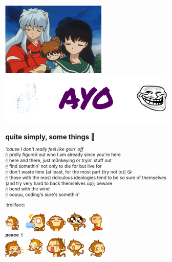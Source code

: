 ![](images/01.gif)
![](images/banner.png)
## quite simply, some things 🎋
*'cause I don't really feel like goin' off*
<br>🖰 prolly figured out who I am already since you're here
<br>🖰 here and there, just m0nkeying or tryin' stuff out
<br>🖰 find somethin' not only to die for but live for
<br>🖰 don't waste time [at least, for the most part (try not to)] :kissing_heart:
<br>🖰 those with the most ridiculous ideologies tend to be *so* sure of themselves (and try very hard to back themselves up); beware
<br>🖰 bend with the wind
<br>🖰 oouuu, coding's sure's somethin'

:trollface:

![](images/t_01.gif)
![](images/t_02.gif)
![](images/t_03.gif)
![](images/t_04.gif)
![](images/t_05.gif)
<br>**peace** ✌︎
<br>![](images/m_01.gif)
![](images/m_04.gif)
![](images/m_05.gif)
![](images/m_02.gif)
![](images/m_03.gif)
